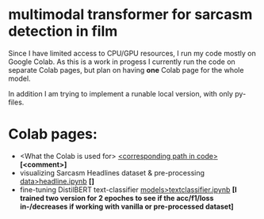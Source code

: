 # multimodal transformer for sarcasm detection in film

Since I have limited access to CPU/GPU resources, I run my code mostly on Google Colab. 
As this is a work in progess I currently run the code on separate Colab pages, but plan on having **one** Colab page for the whole model.

In addition I am trying to implement a runable local version, with only py-files.

# Colab pages:
- <What the Colab is used for<hlblv>> [<corresponding path in code<hlblv>>]() **[<comment<hlblv>>]**
- visualizing Sarcasm Headlines dataset & pre-processing [data>headline.ipynb](https://colab.research.google.com/drive/1l3D9idJvCxKm3zSOcRqBSTNL5b4Q_1wb?usp=sharing)
**[]**
- fine-tuning DistilBERT text-classifier [models>textclassifier.ipynb](https://colab.research.google.com/drive/1eSQKiT72yV0JJ83-_52VBaj70JU7lzFS?usp=sharing)
**[I trained two version for 2 epoches to see if the acc/f1/loss in-/decreases if working with vanilla or pre-processed dataset]**